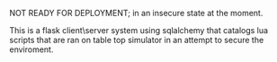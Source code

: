 NOT READY FOR DEPLOYMENT; in an insecure state at the moment. 


  
This is a flask client\server system using sqlalchemy that catalogs lua scripts that are ran on table top simulator in an attempt to secure the enviroment.
